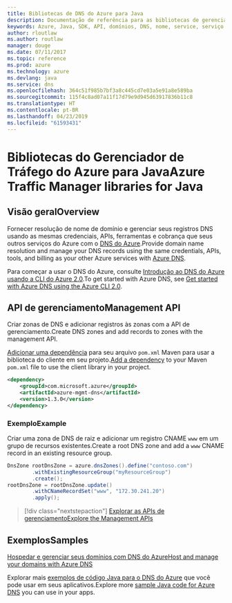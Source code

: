 ```yaml
---
title: Bibliotecas de DNS do Azure para Java
description: Documentação de referência para as bibliotecas de gerenciamento de Java de DNS do Azure
keywords: Azure, Java, SDK, API, domínios, DNS, nome, service, serviço de nome de domínio
author: rloutlaw
ms.author: routlaw
manager: douge
ms.date: 07/11/2017
ms.topic: reference
ms.prod: azure
ms.technology: azure
ms.devlang: java
ms.service: dns
ms.openlocfilehash: 364c51f985b7bf3a8c445cd7e03a5e91a8e589ba
ms.sourcegitcommit: 115f4c8ad07a11f17d79e9d945d63917836b11c8
ms.translationtype: HT
ms.contentlocale: pt-BR
ms.lasthandoff: 04/23/2019
ms.locfileid: "61593431"
---
```

# <a name="azure-traffic-manager-libraries-for-java"></a><span data-ttu-id="bbf20-104">Bibliotecas do Gerenciador de Tráfego do Azure para Java</span><span class="sxs-lookup"><span data-stu-id="bbf20-104">Azure Traffic Manager libraries for Java</span></span>

## <a name="overview"></a><span data-ttu-id="bbf20-105">Visão geral</span><span class="sxs-lookup"><span data-stu-id="bbf20-105">Overview</span></span>

<span data-ttu-id="bbf20-106">Fornecer resolução de nome de domínio e gerenciar seus registros DNS usando as mesmas credenciais, APIs, ferramentas e cobrança que seus outros serviços do Azure com o [DNS do Azure](/azure/dns/dns-overview).</span><span class="sxs-lookup"><span data-stu-id="bbf20-106">Provide domain name resolution and manage your DNS records using the same credentials, APIs, tools, and billing as your other Azure services with [Azure DNS](/azure/dns/dns-overview).</span></span>

<span data-ttu-id="bbf20-107">Para começar a usar o DNS do Azure, consulte [Introdução ao DNS do Azure usando a CLI do Azure 2.0](/azure/dns/dns-getstarted-cli).</span><span class="sxs-lookup"><span data-stu-id="bbf20-107">To get started with Azure DNS, see [Get started with Azure DNS using the Azure CLI 2.0](/azure/dns/dns-getstarted-cli).</span></span>

## <a name="management-api"></a><span data-ttu-id="bbf20-108">API de gerenciamento</span><span class="sxs-lookup"><span data-stu-id="bbf20-108">Management API</span></span>

<span data-ttu-id="bbf20-109">Criar zonas de DNS e adicionar registros às zonas com a API de gerenciamento.</span><span class="sxs-lookup"><span data-stu-id="bbf20-109">Create DNS zones and add records to zones with the management API.</span></span>

<span data-ttu-id="bbf20-110">[Adicionar uma dependência](https://maven.apache.org/guides/getting-started/index.html#How_do_I_use_external_dependencies) para seu arquivo `pom.xml` Maven para usar a biblioteca do cliente em seu projeto.</span><span class="sxs-lookup"><span data-stu-id="bbf20-110">[Add a dependency](https://maven.apache.org/guides/getting-started/index.html#How_do_I_use_external_dependencies) to your Maven `pom.xml` file to use the client library in your project.</span></span>

```XML
<dependency>
    <groupId>com.microsoft.azure</groupId>
    <artifactId>azure-mgmt-dns</artifactId>
    <version>1.3.0</version>
</dependency>
```   

### <a name="example"></a><span data-ttu-id="bbf20-111">Exemplo</span><span class="sxs-lookup"><span data-stu-id="bbf20-111">Example</span></span>

<span data-ttu-id="bbf20-112">Criar uma zona de DNS de raiz e adicionar um registro CNAME `www` em um grupo de recursos existentes.</span><span class="sxs-lookup"><span data-stu-id="bbf20-112">Create a root DNS zone and add a `www` CNAME record in an existing resource group.</span></span>

```java
DnsZone rootDnsZone = azure.dnsZones().define("contoso.com")
        .withExistingResourceGroup("myResourceGroup")
        .create();
rootDnsZone = rootDnsZone.update()
        .withCNameRecordSet("www", "172.30.241.20")
        .apply();
```

> [!div class="nextstepaction"]
> [<span data-ttu-id="bbf20-113">Explorar as APIs de gerenciamento</span><span class="sxs-lookup"><span data-stu-id="bbf20-113">Explore the Management APIs</span></span>](/java/api/overview/azure/dns/management)

## <a name="samples"></a><span data-ttu-id="bbf20-114">Exemplos</span><span class="sxs-lookup"><span data-stu-id="bbf20-114">Samples</span></span>

[<span data-ttu-id="bbf20-115">Hospedar e gerenciar seus domínios com DNS do Azure</span><span class="sxs-lookup"><span data-stu-id="bbf20-115">Host and manage your domains with Azure DNS</span></span>](https://github.com/Azure-Samples/dns-java-host-and-manage-your-domains)

<span data-ttu-id="bbf20-116">Explorar mais [exemplos de código Java para o DNS do Azure](https://azure.microsoft.com/resources/samples/?platform=java&term=dns) que você pode usar em seus aplicativos.</span><span class="sxs-lookup"><span data-stu-id="bbf20-116">Explore more [sample Java code for Azure DNS](https://azure.microsoft.com/resources/samples/?platform=java&term=dns) you can use in your apps.</span></span>

<!---Loc Comment: Please, refer to conversation section to check the issue. Thanks.--->
